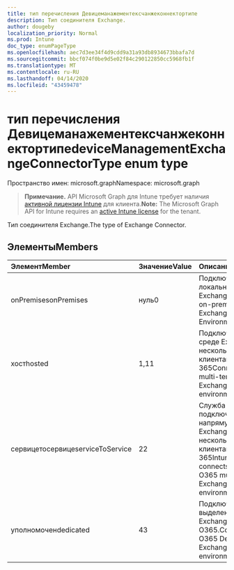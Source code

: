 ```yaml
---
title: тип перечисления Девицеманажементексчанжеконнектортипе
description: Тип соединителя Exchange.
author: dougeby
localization_priority: Normal
ms.prod: Intune
doc_type: enumPageType
ms.openlocfilehash: aec7d3ee34f4d9cdd9a31a93db8934673bbafa7d
ms.sourcegitcommit: bbcf074f0be9d5e02f84c290122850cc5968fb1f
ms.translationtype: MT
ms.contentlocale: ru-RU
ms.lasthandoff: 04/14/2020
ms.locfileid: "43459478"
---
```

# <a name="devicemanagementexchangeconnectortype-enum-type"></a><span data-ttu-id="daedb-103">тип перечисления Девицеманажементексчанжеконнектортипе</span><span class="sxs-lookup"><span data-stu-id="daedb-103">deviceManagementExchangeConnectorType enum type</span></span>

<span data-ttu-id="daedb-104">Пространство имен: microsoft.graph</span><span class="sxs-lookup"><span data-stu-id="daedb-104">Namespace: microsoft.graph</span></span>

> <span data-ttu-id="daedb-105">**Примечание.** API Microsoft Graph для Intune требует наличия [активной лицензии Intune](https://go.microsoft.com/fwlink/?linkid=839381) для клиента.</span><span class="sxs-lookup"><span data-stu-id="daedb-105">**Note:** The Microsoft Graph API for Intune requires an [active Intune license](https://go.microsoft.com/fwlink/?linkid=839381) for the tenant.</span></span>

<span data-ttu-id="daedb-106">Тип соединителя Exchange.</span><span class="sxs-lookup"><span data-stu-id="daedb-106">The type of Exchange Connector.</span></span>

## <a name="members"></a><span data-ttu-id="daedb-107">Элементы</span><span class="sxs-lookup"><span data-stu-id="daedb-107">Members</span></span>
|<span data-ttu-id="daedb-108">Элемент</span><span class="sxs-lookup"><span data-stu-id="daedb-108">Member</span></span>|<span data-ttu-id="daedb-109">Значение</span><span class="sxs-lookup"><span data-stu-id="daedb-109">Value</span></span>|<span data-ttu-id="daedb-110">Описание</span><span class="sxs-lookup"><span data-stu-id="daedb-110">Description</span></span>|
|:---|:---|:---|
|<span data-ttu-id="daedb-111">onPremises</span><span class="sxs-lookup"><span data-stu-id="daedb-111">onPremises</span></span>|<span data-ttu-id="daedb-112">нуль</span><span class="sxs-lookup"><span data-stu-id="daedb-112">0</span></span>|<span data-ttu-id="daedb-113">Подключается к локальной среде Exchange.</span><span class="sxs-lookup"><span data-stu-id="daedb-113">Connects to on-premises Exchange Environment.</span></span>|
|<span data-ttu-id="daedb-114">хост</span><span class="sxs-lookup"><span data-stu-id="daedb-114">hosted</span></span>|<span data-ttu-id="daedb-115">1,1</span><span class="sxs-lookup"><span data-stu-id="daedb-115">1</span></span>|<span data-ttu-id="daedb-116">Подключается к среде Exchange с несколькими клиентами Office 365</span><span class="sxs-lookup"><span data-stu-id="daedb-116">Connects to O365 multi-tenant Exchange environment</span></span>|
|<span data-ttu-id="daedb-117">сервицетосервице</span><span class="sxs-lookup"><span data-stu-id="daedb-117">serviceToService</span></span>|<span data-ttu-id="daedb-118">2</span><span class="sxs-lookup"><span data-stu-id="daedb-118">2</span></span>|<span data-ttu-id="daedb-119">Служба Intune подключается напрямую к среде Exchange с несколькими клиентами Office 365</span><span class="sxs-lookup"><span data-stu-id="daedb-119">Intune Service connects directly to O365 multi-tenant Exchange environment</span></span>|
|<span data-ttu-id="daedb-120">уполномочен</span><span class="sxs-lookup"><span data-stu-id="daedb-120">dedicated</span></span>|<span data-ttu-id="daedb-121">4</span><span class="sxs-lookup"><span data-stu-id="daedb-121">3</span></span>|<span data-ttu-id="daedb-122">Подключается к выделенной среде Exchange O365.</span><span class="sxs-lookup"><span data-stu-id="daedb-122">Connects to O365 Dedicated Exchange environment.</span></span>|







